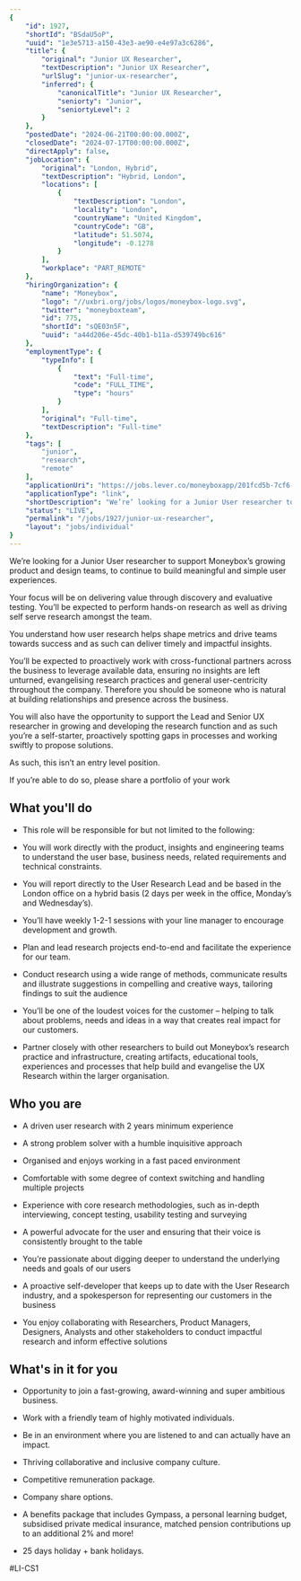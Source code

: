 ```yaml
---
{
	"id": 1927,
	"shortId": "BSdaU5oP",
	"uuid": "1e3e5713-a150-43e3-ae90-e4e97a3c6286",
	"title": {
		"original": "Junior UX Researcher",
		"textDescription": "Junior UX Researcher",
		"urlSlug": "junior-ux-researcher",
		"inferred": {
			"canonicalTitle": "Junior UX Researcher",
			"seniorty": "Junior",
			"seniortyLevel": 2
		}
	},
	"postedDate": "2024-06-21T00:00:00.000Z",
	"closedDate": "2024-07-17T00:00:00.000Z",
	"directApply": false,
	"jobLocation": {
		"original": "London, Hybrid",
		"textDescription": "Hybrid, London",
		"locations": [
			{
				"textDescription": "London",
				"locality": "London",
				"countryName": "United Kingdom",
				"countryCode": "GB",
				"latitude": 51.5074,
				"longitude": -0.1278
			}
		],
		"workplace": "PART_REMOTE"
	},
	"hiringOrganization": {
		"name": "Moneybox",
		"logo": "//uxbri.org/jobs/logos/moneybox-logo.svg",
		"twitter": "moneyboxteam",
		"id": 775,
		"shortId": "sQE03n5F",
		"uuid": "a44d206e-45dc-40b1-b11a-d539749bc616"
	},
	"employmentType": {
		"typeInfo": [
			{
				"text": "Full-time",
				"code": "FULL_TIME",
				"type": "hours"
			}
		],
		"original": "Full-time",
		"textDescription": "Full-time"
	},
	"tags": [
		"junior",
		"research",
		"remote"
	],
	"applicationUri": "https://jobs.lever.co/moneyboxapp/201fcd5b-7cf6-4430-b856-601aef937974/apply",
	"applicationType": "link",
	"shortDescription": "We’re’ looking for a Junior User researcher to support Moneybox’s’ growing product and design teams, to continue to build meaningful and simple user experiences. Your focus will be on delivering",
	"status": "LIVE",
	"permalink": "/jobs/1927/junior-ux-researcher",
	"layout": "jobs/individual"
}
---
```

<p>We’re looking for a Junior User researcher to support Moneybox’s growing product and design teams, to continue to build meaningful and simple user experiences.</p><p>Your focus will be on delivering value through discovery and evaluative testing. You’ll be expected to perform hands-on research as well as driving self serve research amongst the team.</p><p>You understand how user research helps shape metrics and drive teams towards success and as such can deliver timely and impactful insights.</p><p>You’ll be expected to proactively work with cross-functional partners across the business to leverage available data, ensuring no insights are left unturned, evangelising research practices and general user-centricity throughout the company. Therefore you should be someone who is natural at building relationships and presence across the business.</p><p>You will also have the opportunity to support the Lead and Senior UX researcher in growing and developing the research function and as such you’re a self-starter, proactively spotting gaps in processes and working swiftly to propose solutions.</p><p>As such, this isn’t an entry level position.</p><p>If you’re able to do so, please share a portfolio of your work</p><h2>What you'll do</h2><ul><li><p>This role will be responsible for but not limited to the following:</p></li><li><p>You will work directly with the product, insights and engineering teams to understand the user base, business needs, related requirements and technical constraints.</p></li><li><p>You will report directly to the User Research Lead and be based in the London office on a hybrid basis (2 days per week in the office, Monday’s and Wednesday’s).</p></li><li><p>You’ll have weekly 1-2-1 sessions with your line manager to encourage development and growth.</p></li><li><p>Plan and lead research projects end-to-end and facilitate the experience for our team.</p></li><li><p>Conduct research using a wide range of methods, communicate results and illustrate suggestions in compelling and creative ways, tailoring findings to suit the audience</p></li><li><p>You’ll be one of the loudest voices for the customer – helping to talk about problems, needs and ideas in a way that creates real impact for our customers.</p></li><li><p>Partner closely with other researchers to build out Moneybox’s research practice and infrastructure, creating artifacts, educational tools, experiences and processes that help build and evangelise the UX Research within the larger organisation.</p></li></ul><h2>Who you are</h2><ul><li><p>A driven user research with 2 years minimum experience</p></li><li><p>A strong problem solver with a humble inquisitive approach</p></li><li><p>Organised and enjoys working in a fast paced environment</p></li><li><p>Comfortable with some degree of context switching and handling multiple projects</p></li><li><p>Experience with core research methodologies, such as in-depth interviewing, concept testing, usability testing and surveying</p></li><li><p>A powerful advocate for the user and ensuring that their voice is consistently brought to the table</p></li><li><p>You’re passionate about digging deeper to understand the underlying needs and goals of our users</p></li><li><p>A proactive self-developer that keeps up to date with the User Research industry, and a spokesperson for representing our customers in the business</p></li><li><p>You enjoy collaborating with Researchers, Product Managers, Designers, Analysts and other stakeholders to conduct impactful research and inform effective solutions</p></li></ul><h2>What's in it for you</h2><ul><li><p>Opportunity to join a fast-growing, award-winning and super ambitious business.</p></li><li><p>Work with a friendly team of highly motivated individuals.</p></li><li><p>Be in an environment where you are listened to and can actually have an impact.</p></li><li><p>Thriving collaborative and inclusive company culture.</p></li><li><p>Competitive remuneration package.</p></li><li><p>Company share options.</p></li><li><p>A benefits package that includes Gympass, a personal learning budget, subsidised private medical insurance, matched pension contributions up to an additional 2% and more!</p></li><li><p>25 days holiday + bank holidays.</p></li></ul><p>#LI-CS1</p>
